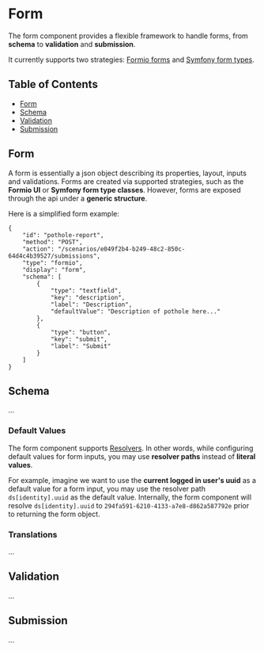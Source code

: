 # Form

The form component provides a flexible framework to handle forms, from **schema** to **validation** and **submission**.

It currently supports two strategies: [Formio forms](https://form.io/#/) and [Symfony form types](https://symfony.com/doc/current/reference/forms/types.html).

## Table of Contents

- [Form](#form)
- [Schema](#schema)
- [Validation](#validation)
- [Submission](#submission)

## Form

A form is essentially a json object describing its properties, layout, inputs and validations. Forms are created via supported strategies, such as the **Formio UI** or **Symfony form type classes**. However, forms are exposed through the api under a **generic structure**.

Here is a simplified form example:

```
{
    "id": "pothole-report",
    "method": "POST",
    "action": "/scenarios/e049f2b4-b249-48c2-850c-64d4c4b39527/submissions",
    "type": "formio",
    "display": "form",
    "schema": [
        {
            "type": "textfield",
            "key": "description",
            "label": "Description",
            "defaultValue": "Description of pothole here..."
        },
        {
            "type": "button",
            "key": "submit",
            "label": "Submit"
        }
    ]
}
```

## Schema

...

### Default Values

The form component supports [Resolvers](../Resolver). In other words, while configuring default values for form inputs, you may use **resolver paths** instead of **literal values**.

For example, imagine we want to use the **current logged in user's uuid** as a default value for a form input, you may use the resolver path `ds[identity].uuid` as the default value. Internally, the form component will resolve `ds[identity].uuid` to `294fa591-6210-4133-a7e8-d862a587792e` prior to returning the form object.

### Translations

...

## Validation

...

## Submission

...
